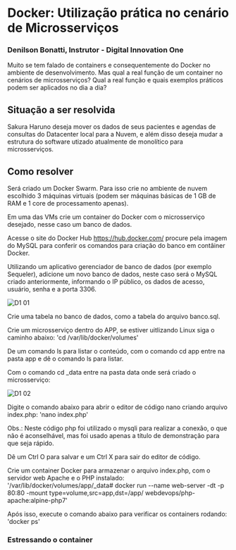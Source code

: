# Docker: Utilização prática no cenário de Microsserviços
### Denilson Bonatti, Instrutor - Digital Innovation One


Muito se tem falado de containers e consequentemente do Docker no ambiente de desenvolvimento. Mas qual a real função de um container no cenários de microsserviços? Qual a real função e quais exemplos práticos podem ser aplicados no dia a dia?


## Situação a ser resolvida

Sakura Haruno deseja mover os dados de seus pacientes e agendas de consultas do Datacenter local para a Nuvem, e além disso deseja mudar a estrutura do software utizado atualmente de monolítico para microsserviços.


## Como resolver

Será criado um Docker Swarm. Para isso crie no ambiente de nuvem escolhido 3 máquinas virtuais (podem ser máquinas básicas de 1 GB de RAM e 1 core de processamento apenas).

Em uma das VMs crie um container do Docker com o microsserviço desejado, nesse caso um banco de dados.

Acesse o site do Docker Hub https://hub.docker.com/ procure pela imagem do MySQL para conferir os comandos para criação do banco em contâiner Docker.

Utilizando um aplicativo gerenciador de banco de dados (por exemplo Sequeler), adicione um novo banco de dados, neste caso será o MySQL criado anteriormente, informando o IP público, os dados de acesso, usuário, senha e a porta 3306.

![D1 01](https://github.com/user-attachments/assets/948839c5-3a09-4b29-9e9d-8d764b91b8b8)

Crie uma tabela no banco de dados, como a tabela do arquivo banco.sql.

Crie um microsserviço dentro do APP, se estiver uitlizando Linux siga o caminho abaixo:
'cd /var/lib/docker/volumes'

De um comando ls para listar o conteúdo, com o comando cd app entre na pasta app e dê o comando ls para listar.

Com o comando cd _data entre na pasta data onde será criado o microsserviço:

![D1 02](https://github.com/user-attachments/assets/d8d415ac-b8b7-4646-9736-f55244c1ccaa)

Digite o comando abaixo para abrir o editor de código nano criando arquivo index.php:
'nano index.php'

Obs.: Neste código php foi utilizado o mysqli para realizar a conexão, o que não é aconselhável, mas foi usado apenas a título de demonstração para que seja rápido.

Dê um Ctrl O para salvar e um Ctrl X para sair do editor de código.

Crie um container Docker para armazenar o arquivo index.php, com o servidor web Apache e o PHP instalado:
'/var/lib/docker/volumes/app/_data# docker run --name web-server -dt -p 80:80 -mount type=volume,src=app,dst=/app/ webdevops/php-apache:alpine-php7'

Após isso, execute o comando abaixo para verificar os containers rodando:
'docker ps'

### Estressando o container


